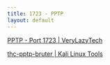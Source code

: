 ```yaml
---
title: 1723 - PPTP
layout: default
---
```

[PPTP - Port 1723 | VeryLazyTech](https://www.verylazytech.com/pptp-port-1723)

[thc-pptp-bruter | Kali Linux Tools](https://www.kali.org/tools/thc-pptp-bruter/)
